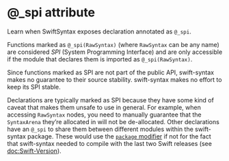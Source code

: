 # @_spi attribute

Learn when SwiftSyntax exposes declaration annotated as `@_spi`.

Functions marked as `@_spi(RawSyntax)` (where `RawSyntax` can be any name) are considered *SPI* (System Programming Interface) and are only accessible if the module that declares them is imported as `@_spi(RawSyntax)`.

Since functions marked as SPI are not part of the public API, swift-syntax makes no guarantee to their source stability. swift-syntax makes no effort to keep its SPI stable.

Declarations are typically marked as SPI because they have some kind of caveat that makes them unsafe to use in general. For example, when accessing `RawSyntax` nodes, you need to manually guarantee that the ``SyntaxArena`` they’re allocated in will not be de-allocated. Other declarations have an `@_spi` to share them between different modules within the swift-syntax package. These would use the [`package` modifier](https://github.com/apple/swift-evolution/blob/main/proposals/0386-package-access-modifier.md) if not for the fact that swift-syntax needed to compile with the last two Swift releases (see <doc:Swift-Version>).
